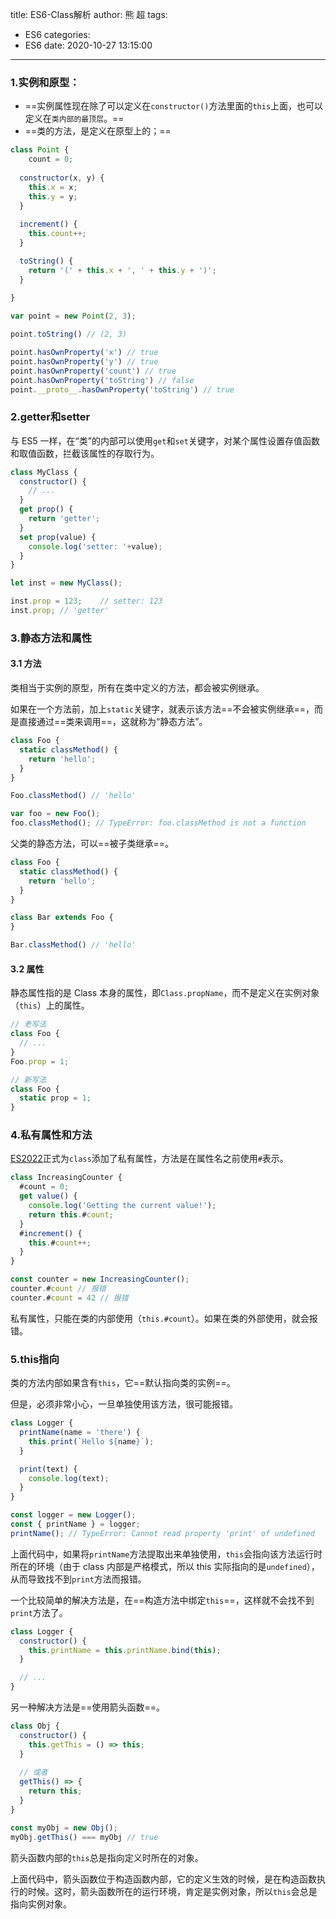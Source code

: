 title: ES6-Class解析
author: 熊 超
tags:
  - ES6
categories:
  - ES6
date: 2020-10-27 13:15:00
---
<!--more-->

### 1.实例和原型：

- ==实例属性现在除了可以定义在`constructor()`方法里面的`this`上面，也可以定义在`类内部的最顶层`。==
- ==类的方法，是定义在原型上的；==

```js
class Point {
 	count = 0;
  
  constructor(x, y) {
    this.x = x;
    this.y = y;
  }
  
  increment() {
    this.count++;
  }

  toString() {
    return '(' + this.x + ', ' + this.y + ')';
  }
  
}

var point = new Point(2, 3);

point.toString() // (2, 3)

point.hasOwnProperty('x') // true
point.hasOwnProperty('y') // true
point.hasOwnProperty('count') // true
point.hasOwnProperty('toString') // false
point.__proto__.hasOwnProperty('toString') // true
```



### 2.getter和setter

与 ES5 一样，在“类”的内部可以使用`get`和`set`关键字，对某个属性设置存值函数和取值函数，拦截该属性的存取行为。

```javascript
class MyClass {
  constructor() {
    // ...
  }
  get prop() {
    return 'getter';
  }
  set prop(value) {
    console.log('setter: '+value);
  }
}

let inst = new MyClass();

inst.prop = 123;	// setter: 123
inst.prop; // 'getter'
```



### 3.静态方法和属性

#### 3.1 方法

类相当于实例的原型，所有在类中定义的方法，都会被实例继承。

如果在一个方法前，加上`static`关键字，就表示该方法==不会被实例继承==，而是直接通过==类来调用==，这就称为“静态方法”。

```javascript
class Foo {
  static classMethod() {
    return 'hello';
  }
}

Foo.classMethod() // 'hello'

var foo = new Foo();
foo.classMethod(); // TypeError: foo.classMethod is not a function
```

父类的静态方法，可以==被子类继承==。

```javascript
class Foo {
  static classMethod() {
    return 'hello';
  }
}

class Bar extends Foo {
}

Bar.classMethod() // 'hello'
```



#### 3.2 属性

静态属性指的是 Class 本身的属性，即`Class.propName`，而不是定义在实例对象（`this`）上的属性。

```javascript
// 老写法
class Foo {
  // ...
}
Foo.prop = 1;

// 新写法
class Foo {
  static prop = 1;
}
```



### 4.私有属性和方法

[ES2022](https://github.com/tc39/proposal-class-fields)正式为`class`添加了私有属性，方法是在属性名之前使用`#`表示。

```javascript
class IncreasingCounter {
  #count = 0;
  get value() {
    console.log('Getting the current value!');
    return this.#count;
  }
  #increment() {
    this.#count++;
  }
}

const counter = new IncreasingCounter();
counter.#count // 报错
counter.#count = 42 // 报错
```

私有属性，只能在类的内部使用（`this.#count`）。如果在类的外部使用，就会报错。



### 5.this指向

类的方法内部如果含有`this`，它==默认指向类的实例==。

但是，必须非常小心，一旦单独使用该方法，很可能报错。

```javascript
class Logger {
  printName(name = 'there') {
    this.print(`Hello ${name}`);
  }

  print(text) {
    console.log(text);
  }
}

const logger = new Logger();
const { printName } = logger;
printName(); // TypeError: Cannot read property 'print' of undefined
```

上面代码中，如果将`printName`方法提取出来单独使用，`this`会指向该方法运行时所在的环境（由于 class 内部是严格模式，所以 this 实际指向的是`undefined`），从而导致找不到`print`方法而报错。



一个比较简单的解决方法是，在==构造方法中绑定`this`==，这样就不会找不到`print`方法了。

```javascript
class Logger {
  constructor() {
    this.printName = this.printName.bind(this);
  }

  // ...
}
```

另一种解决方法是==使用箭头函数==。

```javascript
class Obj {
  constructor() {
    this.getThis = () => this;
  }
  
  // 或者
  getThis() => {
    return this;
  }
}

const myObj = new Obj();
myObj.getThis() === myObj // true
```

箭头函数内部的`this`总是指向定义时所在的对象。

上面代码中，箭头函数位于构造函数内部，它的定义生效的时候，是在构造函数执行的时候。这时，箭头函数所在的运行环境，肯定是实例对象，所以`this`会总是指向实例对象。
